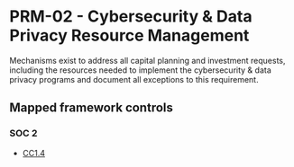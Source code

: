 # PRM-02 - Cybersecurity & Data Privacy Resource Management
Mechanisms exist to address all capital planning and investment requests, including the resources needed to implement the cybersecurity & data privacy programs and document all exceptions to this requirement. 
## Mapped framework controls
### SOC 2
- [CC1.4](../soc2/cc14.md)